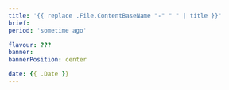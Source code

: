 ```yaml
---
title: '{{ replace .File.ContentBaseName "-" " " | title }}'
brief:
period: 'sometime ago'

flavour: ???
banner:
bannerPosition: center

date: {{ .Date }}
---
```

